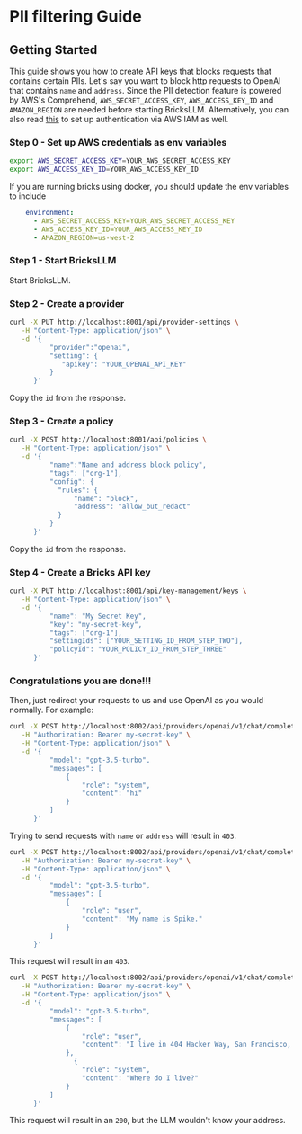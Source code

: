 # PII filtering Guide

## Getting Started
This guide shows you how to create API keys that blocks requests that contains certain PIIs. Let's say you want to block http requests to OpenAI that contains `name` and `address`. Since the PII detection feature is powered by AWS's Comprehend, `AWS_SECRET_ACCESS_KEY`, `AWS_ACCESS_KEY_ID` and `AMAZON_REGION` are needed before starting BricksLLM. Alternatively, you can also read [this](https://docs.aws.amazon.com/sdk-for-go/v1/developer-guide/configuring-sdk.html#specifying-credentials) to set up authentication via AWS IAM as well.

### Step 0 - Set up AWS credentials as env variables
```bash
export AWS_SECRET_ACCESS_KEY=YOUR_AWS_SECRET_ACCESS_KEY
export AWS_ACCESS_KEY_ID=YOUR_AWS_ACCESS_KEY_ID
```
If you are running bricks using docker, you should update the env variables to include
```yaml
    environment:
      - AWS_SECRET_ACCESS_KEY=YOUR_AWS_SECRET_ACCESS_KEY
      - AWS_ACCESS_KEY_ID=YOUR_AWS_ACCESS_KEY_ID
      - AMAZON_REGION=us-west-2
```

### Step 1 - Start BricksLLM

Start BricksLLM.

### Step 2 - Create a provider
```bash
curl -X PUT http://localhost:8001/api/provider-settings \
   -H "Content-Type: application/json" \
   -d '{
          "provider":"openai",
          "setting": {
             "apikey": "YOUR_OPENAI_API_KEY"
          }
      }'   
```
Copy the `id` from the response.


### Step 3 - Create a policy
```bash
curl -X POST http://localhost:8001/api/policies \
   -H "Content-Type: application/json" \
   -d '{
          "name":"Name and address block policy",
          "tags": ["org-1"],
          "config": {
            "rules": {
                "name": "block",
                "address": "allow_but_redact"
            }
          }
      }'   
```
Copy the `id` from the response.

### Step 4 - Create a Bricks API key
```bash
curl -X PUT http://localhost:8001/api/key-management/keys \
   -H "Content-Type: application/json" \
   -d '{
	      "name": "My Secret Key",
	      "key": "my-secret-key",
	      "tags": ["org-1"],
          "settingIds": ["YOUR_SETTING_ID_FROM_STEP_TWO"],
          "policyId": "YOUR_POLICY_ID_FROM_STEP_THREE"
      }'  
```

### Congratulations you are done!!!
Then, just redirect your requests to us and use OpenAI as you would normally. For example:
```bash
curl -X POST http://localhost:8002/api/providers/openai/v1/chat/completions \
   -H "Authorization: Bearer my-secret-key" \
   -H "Content-Type: application/json" \
   -d '{
          "model": "gpt-3.5-turbo",
          "messages": [
              {
                  "role": "system",
                  "content": "hi"
              }
          ]
      }'
```

Trying to send requests with `name` or `address` will result in ```403```.

```bash
curl -X POST http://localhost:8002/api/providers/openai/v1/chat/completions \
   -H "Authorization: Bearer my-secret-key" \
   -H "Content-Type: application/json" \
   -d '{
          "model": "gpt-3.5-turbo",
          "messages": [
              {
                  "role": "user",
                  "content": "My name is Spike."
              }
          ]
      }'
```

This request will result in an `403`.

```bash
curl -X POST http://localhost:8002/api/providers/openai/v1/chat/completions \
   -H "Authorization: Bearer my-secret-key" \
   -H "Content-Type: application/json" \
   -d '{
          "model": "gpt-3.5-turbo",
          "messages": [
              {
                  "role": "user",
                  "content": "I live in 404 Hacker Way, San Francisco, CA."
              },
                {
                  "role": "system",
                  "content": "Where do I live?"
              }
          ]
      }'
```

This request will result in an `200`, but the LLM wouldn't know your address.

